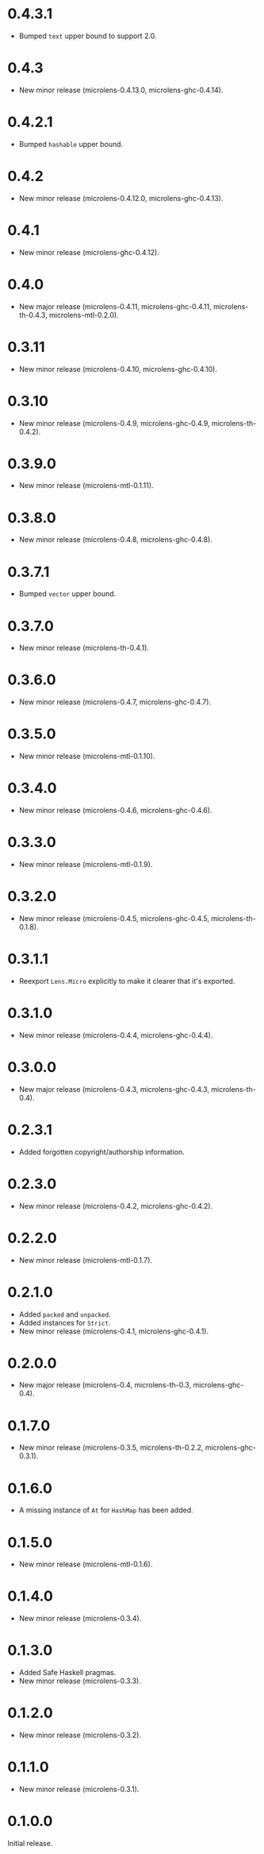 # 0.4.3.1

* Bumped `text` upper bound to support 2.0.

# 0.4.3

* New minor release (microlens-0.4.13.0, microlens-ghc-0.4.14).

# 0.4.2.1

* Bumped `hashable` upper bound.

# 0.4.2

* New minor release (microlens-0.4.12.0, microlens-ghc-0.4.13).

# 0.4.1

* New minor release (microlens-ghc-0.4.12).

# 0.4.0

* New major release (microlens-0.4.11, microlens-ghc-0.4.11, microlens-th-0.4.3, microlens-mtl-0.2.0).

# 0.3.11

* New minor release (microlens-0.4.10, microlens-ghc-0.4.10).

# 0.3.10

* New minor release (microlens-0.4.9, microlens-ghc-0.4.9, microlens-th-0.4.2).

# 0.3.9.0

* New minor release (microlens-mtl-0.1.11).

# 0.3.8.0

* New minor release (microlens-0.4.8, microlens-ghc-0.4.8).

# 0.3.7.1

* Bumped `vector` upper bound.

# 0.3.7.0

* New minor release (microlens-th-0.4.1).

# 0.3.6.0

* New minor release (microlens-0.4.7, microlens-ghc-0.4.7).

# 0.3.5.0

* New minor release (microlens-mtl-0.1.10).

# 0.3.4.0

* New minor release (microlens-0.4.6, microlens-ghc-0.4.6).

# 0.3.3.0

* New minor release (microlens-mtl-0.1.9).

# 0.3.2.0

* New minor release (microlens-0.4.5, microlens-ghc-0.4.5, microlens-th-0.1.8).

# 0.3.1.1

* Reexport `Lens.Micro` explicitly to make it clearer that it's exported.

# 0.3.1.0

* New minor release (microlens-0.4.4, microlens-ghc-0.4.4).

# 0.3.0.0

* New major release (microlens-0.4.3, microlens-ghc-0.4.3, microlens-th-0.4).

# 0.2.3.1

* Added forgotten copyright/authorship information.

# 0.2.3.0

* New minor release (microlens-0.4.2, microlens-ghc-0.4.2).

# 0.2.2.0

* New minor release (microlens-mtl-0.1.7).

# 0.2.1.0

* Added `packed` and `unpacked`.
* Added instances for `Strict`.
* New minor release (microlens-0.4.1, microlens-ghc-0.4.1).

# 0.2.0.0

* New major release (microlens-0.4, microlens-th-0.3, microlens-ghc-0.4).

# 0.1.7.0

* New minor release (microlens-0.3.5, microlens-th-0.2.2, microlens-ghc-0.3.1).

# 0.1.6.0

* A missing instance of `At` for `HashMap` has been added.

# 0.1.5.0

* New minor release (microlens-mtl-0.1.6).

# 0.1.4.0

* New minor release (microlens-0.3.4).

# 0.1.3.0

* Added Safe Haskell pragmas.
* New minor release (microlens-0.3.3).

# 0.1.2.0

* New minor release (microlens-0.3.2).

# 0.1.1.0

* New minor release (microlens-0.3.1).

# 0.1.0.0

Initial release.

